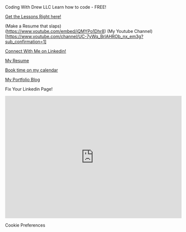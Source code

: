 Coding With Drew LLC
Learn how to code - FREE!

[Get the Lessons Right here!](https://codingwithdrew.com)

(Make a Resume that slaps)(https://www.youtube.com/embed/iQMYPo1Dhr8) 
(My Youtube Channel)[https://www.youtube.com/channel/UC-7yWq_BrlAHROb_nx_em3g?sub_confirmation=1]

[Connect With Me on Linkedin!](https://linkedin.com/in/drewlearns)

[My Resume](https://share.drewlearns.com/L1uWKgXp?_ga=2.218334873.1425769950.1658920008-1467761419.1656757586)

[Book time on my calendar](https://drewlearns.com/30-2)

[My Portfolio Blog](https://drewlearns.com/)

Fix Your Linkedin Page!
<iframe src="https://share.drewlearns.com/nOuXPEbn?embed=true" width="575" height="400" frameborder="0" allowtransparency="true" allowfullscreen="allowfullscreen" style="border: none;" data-frame-src="https://share.drewlearns.com/nOuXPEbn?embed=true"></iframe>

Cookie Preferences
